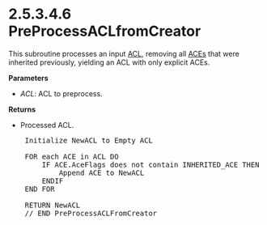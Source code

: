 <html dir="LTR" xmlns:mshelp="http://msdn.microsoft.com/mshelp" xmlns:ddue="http://ddue.schemas.microsoft.com/authoring/2003/5" xmlns:xlink="http://www.w3.org/1999/xlink" xmlns:tool="http://www.microsoft.com/tooltip">
    <head>
        <meta http-equiv="Content-Type" content="text/html; CHARSET=utf-8"></meta>
        <meta name="save" content="history"></meta>
        <title>2.5.3.4.6 PreProcessACLfromCreator</title>
        <xml>
            <mshelp:toctitle title="2.5.3.4.6 PreProcessACLfromCreator"></mshelp:toctitle>
            <mshelp:rltitle title="[MS-DTYP]: PreProcessACLfromCreator"></mshelp:rltitle>
            <mshelp:keyword index="A" term="85767800-3302-42f2-8bfa-c3d7fe0583b0"></mshelp:keyword>
            <mshelp:attr name="DCSext.ContentType" value="open specification"></mshelp:attr>
            <mshelp:attr name="AssetID" value="85767800-3302-42f2-8bfa-c3d7fe0583b0"></mshelp:attr>
            <mshelp:attr name="TopicType" value="kbRef"></mshelp:attr>
            <mshelp:attr name="DCSext.Title" value="[MS-DTYP]: PreProcessACLfromCreator" />
        </xml>
    </head>
    <body>
        <div id="header">
            <h1 class="heading">2.5.3.4.6 PreProcessACLfromCreator</h1>
        </div>
        <div id="mainSection">
            <div id="mainBody">
                <div id="allHistory" class="saveHistory"></div>
                <div id="sectionSection0" class="section" name="collapseableSection">
                    

<p>This subroutine processes an input <a href="20233ed8-a6c6-4097-aafa-dd545ed24428.html">ACL</a>, removing all <a href="d06e5a81-176e-46c6-9cf7-9137aad4455e.html">ACEs</a> that were inherited
previously, yielding an ACL with only explicit ACEs.</p>

<p><b>Parameters</b></p>

<ul><li><p><span><span> 
</span></span><i>ACL</i>: ACL to preprocess.</p>

</li></ul><p><b>Returns</b></p>

<ul><li><p><span><span> 
</span></span>Processed ACL.</p>

<div><pre> Initialize NewACL to Empty ACL
  
 FOR each ACE in ACL DO
     IF ACE.AceFlags does not contain INHERITED_ACE THEN
         Append ACE to NewACL
     ENDIF
 END FOR
  
 RETURN NewACL
 // END PreProcessACLFromCreator
  
</pre></div>

</li></ul>
                </div>
            </div>
        </div>
    </body>
</html>